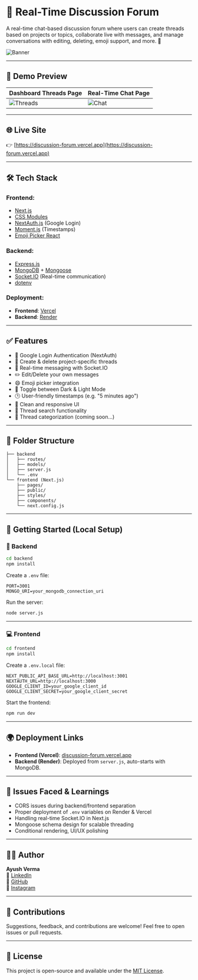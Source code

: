 
# 💬 Real-Time Discussion Forum

A real-time chat-based discussion forum where users can create threads based on projects or topics, collaborate live with messages, and manage conversations with editing, deleting, emoji support, and more. 🚀

![Banner](public/banner.png) <!-- Replace with your own banner image -->

---

## 📸 Demo Preview

| Dashboard Threads Page | Real-Time Chat Page |
|------------------------|---------------------|
| ![Threads](public/thread.png) | ![Chat](public/chat.png) | <!-- Replace with your actual images -->

---

## 🌐 Live Site

👉 [https://discussion-forum.vercel.app](https://discussion-forum.vercel.app)

---

## 🛠 Tech Stack

### **Frontend:**
- [Next.js](https://nextjs.org/)
- [CSS Modules](https://github.com/css-modules/css-modules)
- [NextAuth.js](https://next-auth.js.org/) (Google Login)
- [Moment.js](https://momentjs.com/) (Timestamps)
- [Emoji Picker React](https://github.com/ealush/emoji-picker-react)

### **Backend:**
- [Express.js](https://expressjs.com/)
- [MongoDB](https://www.mongodb.com/) + [Mongoose](https://mongoosejs.com/)
- [Socket.IO](https://socket.io/) (Real-time communication)
- [dotenv](https://github.com/motdotla/dotenv)

### **Deployment:**
- **Frontend**: [Vercel](https://vercel.com/)
- **Backend**: [Render](https://render.com/)

---

## ✅ Features

- 🔐 Google Login Authentication (NextAuth)
- 🧵 Create & delete project-specific threads
- 💬 Real-time messaging with Socket.IO
- ✏️ Edit/Delete your own messages
- 😄 Emoji picker integration
- 🌙 Toggle between Dark & Light Mode
- 🕒 User-friendly timestamps (e.g. "5 minutes ago")
- 🧠 Clean and responsive UI
- 🔎 Thread search functionality
- 📁 Thread categorization (coming soon...)

---

## 📁 Folder Structure

```
├── backend
│   ├── routes/
│   ├── models/
│   ├── server.js
│   └── .env
└── frontend (Next.js)
    ├── pages/
    ├── public/
    ├── styles/
    ├── components/
    └── next.config.js
```

---

## 🚀 Getting Started (Local Setup)

### 🔧 Backend

```bash
cd backend
npm install
```

Create a `.env` file:

```
PORT=3001
MONGO_URI=your_mongodb_connection_uri
```

Run the server:

```bash
node server.js
```

---

### 💻 Frontend

```bash
cd frontend
npm install
```

Create a `.env.local` file:

```
NEXT_PUBLIC_API_BASE_URL=http://localhost:3001
NEXTAUTH_URL=http://localhost:3000
GOOGLE_CLIENT_ID=your_google_client_id
GOOGLE_CLIENT_SECRET=your_google_client_secret
```

Start the frontend:

```bash
npm run dev
```

---

## 🌍 Deployment Links

- **Frontend (Vercel)**: [discussion-forum.vercel.app](https://discussion-forum.vercel.app)
- **Backend (Render)**: Deployed from `server.js`, auto-starts with MongoDB.

---

## 🤯 Issues Faced & Learnings

- CORS issues during backend/frontend separation
- Proper deployment of `.env` variables on Render & Vercel
- Handling real-time Socket.IO in Next.js
- Mongoose schema design for scalable threading
- Conditional rendering, UI/UX polishing

---

## 👨‍💻 Author

**Ayush Verma**  
🔗 [LinkedIn](https://www.linkedin.com/in/ayush-verma-jsr25/)  
🔗 [GitHub](https://github.com/ayushv-nitj)  
📸 [Instagram](https://www.instagram.com/av_alanche._/)

---

## 🙌 Contributions

Suggestions, feedback, and contributions are welcome! Feel free to open issues or pull requests.

---

## 📄 License

This project is open-source and available under the [MIT License](LICENSE).
